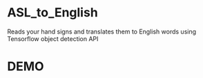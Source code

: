 # ASL_to_English
Reads your hand signs and translates them to English words using Tensorflow object detection API



# DEMO
